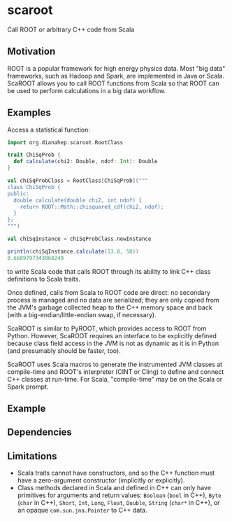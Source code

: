 # scaroot
Call ROOT or arbitrary C++ code from Scala

## Motivation

ROOT is a popular framework for high energy physics data. Most "big data" frameworks, such as Hadoop and Spark, are implemented in Java or Scala. ScaROOT allows you to call ROOT functions from Scala so that ROOT can be used to perform calculations in a big data workflow.

## Examples

Access a statistical function:

```scala
import org.dianahep.scaroot.RootClass

trait ChiSqProb {
  def calculate(chi2: Double, ndof: Int): Double
}

val chiSqProbClass = RootClass[ChiSqProb]("""
class ChiSqProb {
public:
  double calculate(double chi2, int ndof) {
    return ROOT::Math::chisquared_cdf(chi2, ndof);
  }
};
""")

val chiSqInstance = chiSqProbClass.newInstance

println(chiSqInstance.calculate(53.8, 50))
0.6689797343068249
```






to write Scala code that calls ROOT through its ability to link C++ class definitions to Scala traits.

Once defined, calls from Scala to ROOT code are direct: no secondary process is managed and no data are serialized; they are only copied from the JVM's garbage collected heap to the C++ memory space and back (with a big-endian/little-endian swap, if necessary).

ScaROOT is similar to PyROOT, which provides access to ROOT from Python. However, ScaROOT requires an interface to be explicitly defined because class field access in the JVM is not as dynamic as it is in Python (and presumably should be faster, too).

ScaROOT uses Scala macros to generate the instrumented JVM classes at compile-time and ROOT's interpreter (CINT or Cling) to define and connect C++ classes at run-time. For Scala, "compile-time" may be on the Scala or Spark prompt.

## Example



## Dependencies



## Limitations

  * Scala traits cannot have constructors, and so the C++ function must have a zero-argument constructor (implicitly or explicitly).
  * Class methods declared in Scala and defined in C++ can only have primitives for arguments and return values: `Boolean` (`bool` in C++), `Byte` (`char` in C++), `Short`, `Int`, `Long`, `Float`, `Double`, `String` (`char*` in C++), or an opaque `com.sun.jna.Pointer` to C++ data.

